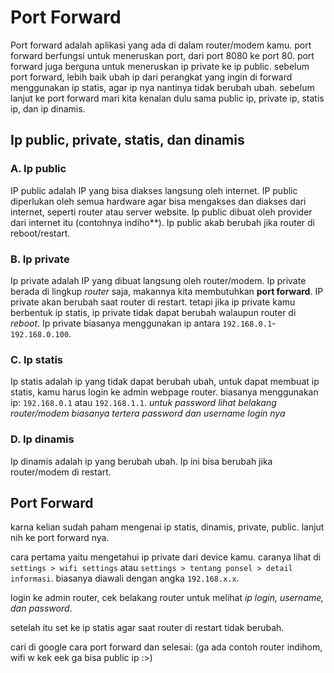 
# Port Forward

Port forward adalah aplikasi yang ada di dalam router/modem kamu. port forward berfungsi untuk meneruskan port, dari port 8080 ke port 80. port forward juga berguna untuk meneruskan ip private ke ip public. sebelum port forward, lebih baik ubah ip dari perangkat yang ingin di forward menggunakan ip statis, agar ip nya nantinya tidak berubah ubah. sebelum lanjut ke port forward mari kita kenalan dulu sama public ip, private ip, statis ip, dan ip dinamis.

## Ip public, private, statis, dan dinamis

### A. Ip public
IP public adalah IP yang bisa diakses langsung oleh internet. IP public diperlukan oleh semua hardware agar bisa mengakses dan diakses dari internet, seperti router atau server website.
Ip public dibuat oleh provider dari internet itu (contohnya indiho**). Ip public akab berubah jika router di reboot/restart.


### B. Ip private
Ip private adalah IP yang dibuat langsung oleh router/modem. Ip private berada di lingkup *router* saja, makannya kita membutuhkan **port forward**. IP private akan berubah saat router di restart. tetapi jika ip private kamu berbentuk ip statis, ip private tidak dapat berubah walaupun router di *reboot*. Ip private biasanya menggunakan ip antara `192.168.0.1`-`192.168.0.100`.

### C. Ip statis
Ip statis adalah ip yang tidak dapat berubah ubah, untuk dapat membuat ip statis, kamu harus login ke admin webpage router. biasanya menggunakan ip: `192.168.0.1` atau `192.168.1.1`. *untuk password lihat belakang router/modem biasanya tertera password dan username login nya*

### D. Ip dinamis
Ip dinamis adalah ip yang berubah ubah. Ip ini bisa berubah jika router/modem di restart.

## Port Forward
karna kelian sudah paham mengenai ip statis, dinamis, private, public. lanjut nih ke port forward nya.

cara pertama yaitu mengetahui ip private dari device kamu. caranya lihat di `settings > wifi settings` atau `settings > tentang ponsel > detail informasi`. biasanya diawali dengan angka `192.168.x.x`.

login ke admin router, cek belakang router untuk melihat *ip login, username, dan password*.

setelah itu set ke ip statis agar saat router di restart tidak berubah.

cari di google cara port forward dan selesai: (ga ada contoh router indihom, wifi w kek eek ga bisa public ip :>)